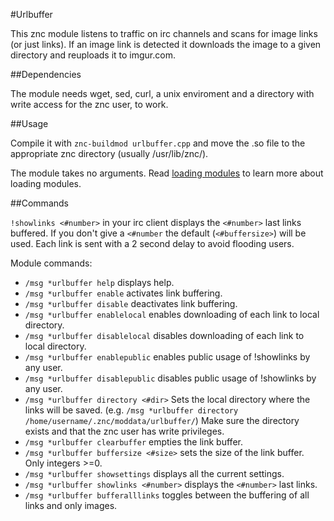 #Urlbuffer

This znc module listens to traffic on irc channels and scans for image links (or just links). If an image link is detected it downloads the image to a given directory and reuploads it to imgur.com.

##Dependencies

The module needs wget, sed, curl, a unix enviroment and a directory with write access for the znc user, to work.

##Usage

Compile it with 
`znc-buildmod urlbuffer.cpp` 
and move the .so file to the appropriate znc directory (usually /usr/lib/znc/).

The module takes no arguments.
Read [loading modules](http://wiki.znc.in/Modules#.28Un.29Loading_Modules) to learn more about loading modules. 

##Commands 

`!showlinks <#number>` 
in your irc client displays the `<#number>` last links buffered. If you don't give a `<#number` the default (`<#buffersize>`) will be used. Each link is sent with a 2 second delay to avoid flooding users.

Module commands:

 * `/msg *urlbuffer help` displays help.
 * `/msg *urlbuffer enable` activates link buffering.
 * `/msg *urlbuffer disable` deactivates link buffering.
 * `/msg *urlbuffer enablelocal` enables downloading of each link to local directory.
 * `/msg *urlbuffer disablelocal` disables downloading of each link to local directory.
 * `/msg *urlbuffer enablepublic` enables public usage of !showlinks by any user.
 * `/msg *urlbuffer disablepublic` disables public usage of !showlinks by any user.
 * `/msg *urlbuffer directory <#dir>` Sets the local directory where the links will be saved. (e.g. `/msg *urlbuffer directory /home/username/.znc/moddata/urlbuffer/`) Make sure the directory exists and that the znc user has write privileges.
 * `/msg *urlbuffer clearbuffer` empties the link buffer.
 * `/msg *urlbuffer buffersize <#size>` sets the size of the link buffer. Only integers >=0.
 * `/msg *urlbuffer showsettings` displays all the current settings.
 * `/msg *urlbuffer showlinks <#number>` displays the `<#number>` last links.
 * `/msg *urlbuffer bufferalllinks` toggles between the buffering of all links and only images.
